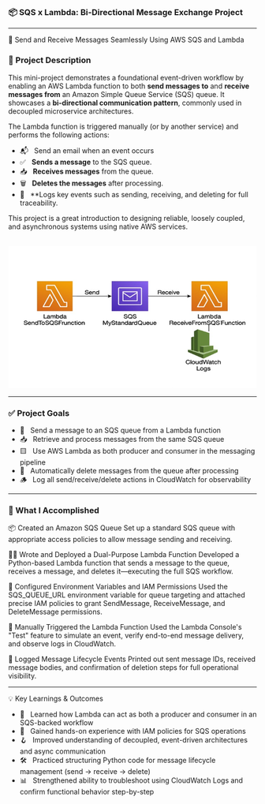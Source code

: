 ### 📦 SQS x Lambda: Bi-Directional Message Exchange Project

---

🔁 Send and Receive Messages Seamlessly Using AWS SQS and Lambda


### 📌 Project Description

This mini-project demonstrates a foundational event-driven workflow by enabling an AWS Lambda function to both **send messages to** and **receive messages from** an Amazon Simple Queue Service (SQS) queue. It showcases a **bi-directional communication pattern**, commonly used in decoupled microservice architectures.

The Lambda function is triggered manually (or by another service) and performs the following actions:
 - 📬 &nbsp;&nbsp;Send an email when an event occurs
 - ✅ &nbsp;&nbsp;**Sends a message** to the SQS queue.
 - 📥 &nbsp;&nbsp;**Receives messages** from the queue.
 - 🗑️ &nbsp;&nbsp;**Deletes the messages** after processing.
 - 🧾 &nbsp;&nbsp;**Logs key events such as sending, receiving, and deleting for full traceability.

This project is a great introduction to designing reliable, loosely coupled, and asynchronous systems using native AWS services.
<br><br>

![Alt Text](700x400_sqs_lambda_cloudwatch_lc.jpg)

---

###  ✅ Project Goals

 - 📨 &nbsp;&nbsp;Send a message to an SQS queue from a Lambda function
-  📥 &nbsp;&nbsp;Retrieve and process messages from the same SQS queue
-  🟨 &nbsp;&nbsp;Use AWS Lambda as both producer and consumer in the messaging pipeline
-  🧼 &nbsp;&nbsp;Automatically delete messages from the queue after processing
-  🪵 &nbsp;&nbsp;Log all send/receive/delete actions in CloudWatch for observability

---

### 🔧 What I Accomplished

📦 Created an Amazon SQS Queue
    Set up a standard SQS queue with appropriate access policies to allow message sending and receiving.

🧑‍💻 Wrote and Deployed a Dual-Purpose Lambda Function
    Developed a Python-based Lambda function that sends a message to the queue, receives a message, and deletes it—executing the full SQS workflow.

🔐 Configured Environment Variables and IAM Permissions
    Used the SQS_QUEUE_URL environment variable for queue targeting and attached precise IAM policies to grant SendMessage, ReceiveMessage, and DeleteMessage permissions.

🧪 Manually Triggered the Lambda Function
    Used the Lambda Console's "Test" feature to simulate an event, verify end-to-end message delivery, and observe logs in CloudWatch.

📄 Logged Message Lifecycle Events
    Printed out sent message IDs, received message bodies, and confirmation of deletion steps for full operational visibility.
    
  --- 
    
💡 Key Learnings & Outcomes

- 🔁 &nbsp;&nbsp;Learned how Lambda can act as both a producer and consumer in an SQS-backed workflow
- 🔑 &nbsp;&nbsp;Gained hands-on experience with IAM policies for SQS operations
- 🪝 &nbsp;&nbsp;Improved understanding of decoupled, event-driven architectures and async communication
- 🛠️ &nbsp;&nbsp;Practiced structuring Python code for message lifecycle management (send → receive → delete)
- 📊 &nbsp;&nbsp;Strengthened ability to troubleshoot using CloudWatch Logs and confirm functional behavior step-by-step



